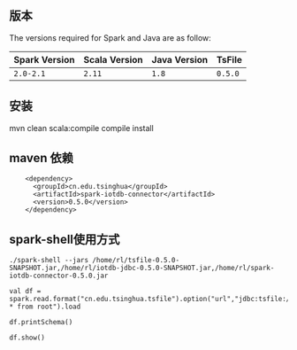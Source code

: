 ## 版本

The versions required for Spark and Java are as follow:

| Spark Version | Scala Version | Java Version | TsFile |
| ------------- | ------------- | ------------ |------------ |
| `2.0-2.1`        | `2.11`        | `1.8`        | `0.5.0`|


## 安装
mvn clean scala:compile compile install


## maven 依赖

```
    <dependency>
      <groupId>cn.edu.tsinghua</groupId>
      <artifactId>spark-iotdb-connector</artifactId>
      <version>0.5.0</version>
    </dependency>
```


## spark-shell使用方式

```
./spark-shell --jars /home/rl/tsfile-0.5.0-SNAPSHOT.jar,/home/rl/iotdb-jdbc-0.5.0-SNAPSHOT.jar,/home/rl/spark-iotdb-connector-0.5.0.jar

val df = spark.read.format("cn.edu.tsinghua.tsfile").option("url","jdbc:tsfile://127.0.0.1:6667/").option("sql","select * from root").load

df.printSchema()

df.show()
```
